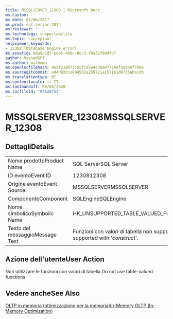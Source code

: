 ```yaml
---
title: MSSQLSERVER_12308 | Microsoft Docs
ms.custom: ''
ms.date: 03/06/2017
ms.prod: sql-server-2014
ms.reviewer: ''
ms.technology: supportability
ms.topic: conceptual
helpviewer_keywords:
- 12308 (Database Engine error)
ms.assetid: b8a8a2d7-eda5-409c-8cc3-7ba32f0d4fd7
author: MashaMSFT
ms.author: mathoma
ms.openlocfilehash: 869f218b73c55fcd5e4e38a0772befa2060f708e
ms.sourcegitcommit: ad4d92dce894592a259721a1571b1d8736abacdb
ms.translationtype: MT
ms.contentlocale: it-IT
ms.lasthandoff: 08/04/2020
ms.locfileid: "87628753"
---
```

# <a name="mssqlserver_12308"></a><span data-ttu-id="e8083-102">MSSQLSERVER_12308</span><span class="sxs-lookup"><span data-stu-id="e8083-102">MSSQLSERVER_12308</span></span>
    
## <a name="details"></a><span data-ttu-id="e8083-103">Dettagli</span><span class="sxs-lookup"><span data-stu-id="e8083-103">Details</span></span>  
  
|||  
|-|-|  
|<span data-ttu-id="e8083-104">Nome prodotto</span><span class="sxs-lookup"><span data-stu-id="e8083-104">Product Name</span></span>|<span data-ttu-id="e8083-105">SQL Server</span><span class="sxs-lookup"><span data-stu-id="e8083-105">SQL Server</span></span>|  
|<span data-ttu-id="e8083-106">ID evento</span><span class="sxs-lookup"><span data-stu-id="e8083-106">Event ID</span></span>|<span data-ttu-id="e8083-107">12308</span><span class="sxs-lookup"><span data-stu-id="e8083-107">12308</span></span>|  
|<span data-ttu-id="e8083-108">Origine evento</span><span class="sxs-lookup"><span data-stu-id="e8083-108">Event Source</span></span>|<span data-ttu-id="e8083-109">MSSQLSERVER</span><span class="sxs-lookup"><span data-stu-id="e8083-109">MSSQLSERVER</span></span>|  
|<span data-ttu-id="e8083-110">Componente</span><span class="sxs-lookup"><span data-stu-id="e8083-110">Component</span></span>|<span data-ttu-id="e8083-111">SQLEngine</span><span class="sxs-lookup"><span data-stu-id="e8083-111">SQLEngine</span></span>|  
|<span data-ttu-id="e8083-112">Nome simbolico</span><span class="sxs-lookup"><span data-stu-id="e8083-112">Symbolic Name</span></span>|<span data-ttu-id="e8083-113">HK_UNSUPPORTED_TABLE_VALUED_FUNCTIONS</span><span class="sxs-lookup"><span data-stu-id="e8083-113">HK_UNSUPPORTED_TABLE_VALUED_FUNCTIONS</span></span>|  
|<span data-ttu-id="e8083-114">Testo del messaggio</span><span class="sxs-lookup"><span data-stu-id="e8083-114">Message Text</span></span>|<span data-ttu-id="e8083-115">Funzioni con valori di tabella non supportate con '*construct*'.</span><span class="sxs-lookup"><span data-stu-id="e8083-115">Table-valued functions are not supported with '*construct*'.</span></span>|  
  
## <a name="user-action"></a><span data-ttu-id="e8083-116">Azione dell'utente</span><span class="sxs-lookup"><span data-stu-id="e8083-116">User Action</span></span>  
 <span data-ttu-id="e8083-117">Non utilizzare le funzioni con valori di tabella.</span><span class="sxs-lookup"><span data-stu-id="e8083-117">Do not use table-valued functions.</span></span>  
  
## <a name="see-also"></a><span data-ttu-id="e8083-118">Vedere anche</span><span class="sxs-lookup"><span data-stu-id="e8083-118">See Also</span></span>  
 [<span data-ttu-id="e8083-119">OLTP in memoria &#40;ottimizzazione per la memoria&#41;</span><span class="sxs-lookup"><span data-stu-id="e8083-119">In-Memory OLTP &#40;In-Memory Optimization&#41;</span></span>](../in-memory-oltp/in-memory-oltp-in-memory-optimization.md)  
  
  
